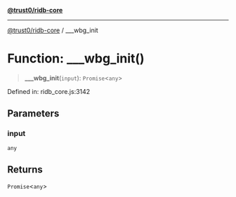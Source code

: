 [**@trust0/ridb-core**](../README.md)

***

[@trust0/ridb-core](../README.md) / \_\_\_wbg\_init

# Function: \_\_\_wbg\_init()

> **\_\_\_wbg\_init**(`input`): `Promise`\<`any`\>

Defined in: ridb\_core.js:3142

## Parameters

### input

`any`

## Returns

`Promise`\<`any`\>

